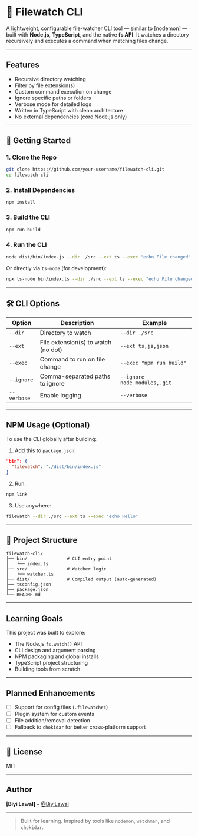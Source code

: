 # 📁 Filewatch CLI

A lightweight, configurable file-watcher CLI tool — similar to [nodemon] — built with **Node.js**, **TypeScript**, and the native **fs API**. It watches a directory recursively and executes a command when matching files change.

---

##  Features

-  Recursive directory watching
-  Filter by file extension(s)
-  Custom command execution on change
-  Ignore specific paths or folders
-  Verbose mode for detailed logs
-  Written in TypeScript with clean architecture
-  No external dependencies (core Node.js only)

---

## 🚀 Getting Started

### 1. Clone the Repo

```bash
git clone https://github.com/your-username/filewatch-cli.git
cd filewatch-cli
````

### 2. Install Dependencies

```bash
npm install
```

### 3. Build the CLI

```bash
npm run build
```

### 4. Run the CLI

```bash
node dist/bin/index.js --dir ./src --ext ts --exec "echo File changed" --verbose
```

Or directly via `ts-node` (for development):

```bash
npx ts-node bin/index.ts --dir ./src --ext ts --exec "echo File changed" --verbose
```

---

## 🛠️ CLI Options

| Option      | Description                         | Example                      |
| ----------- | ----------------------------------- | ---------------------------- |
| `--dir`     | Directory to watch                  | `--dir ./src`                |
| `--ext`     | File extension(s) to watch (no dot) | `--ext ts,js,json`           |
| `--exec`    | Command to run on file change       | `--exec "npm run build"`     |
| `--ignore`  | Comma-separated paths to ignore     | `--ignore node_modules,.git` |
| `--verbose` | Enable logging                      | `--verbose`                  |

---

##  NPM Usage (Optional)

To use the CLI globally after building:

1. Add this to `package.json`:

```json
"bin": {
  "filewatch": "./dist/bin/index.js"
}
```

2. Run:

```bash
npm link
```

3. Use anywhere:

```bash
filewatch --dir ./src --ext ts --exec "echo Hello"
```

---

## 📁 Project Structure

```
filewatch-cli/
├── bin/               # CLI entry point
│   └── index.ts
├── src/               # Watcher logic
│   └── watcher.ts
├── dist/              # Compiled output (auto-generated)
├── tsconfig.json
├── package.json
└── README.md
```

---

##  Learning Goals

This project was built to explore:

* The Node.js `fs.watch()` API
* CLI design and argument parsing
* NPM packaging and global installs
* TypeScript project structuring
* Building tools from scratch

---

##  Planned Enhancements

* [ ] Support for config files (`.filewatchrc`)
* [ ] Plugin system for custom events
* [ ] File addition/removal detection
* [ ] Fallback to `chokidar` for better cross-platform support

---

## 📄 License

MIT

---

##  Author

**\[Biyi Lawal]** – [@BiyiLawal](https://github.com/BiyiLawal)

---

> Built for learning. Inspired by tools like `nodemon`, `watchman`, and `chokidar`.